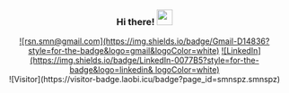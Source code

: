 <div id="header" align="center">
  
  ### Hi there! <img src="https://media.giphy.com/media/hvRJCLFzcasrR4ia7z/giphy.gif" width="28">
  <div>
    <a href="mailto:rsn.smn@gmail.com">![rsn.smn@gmail.com](https://img.shields.io/badge/Gmail-D14836?style=for-the-badge&logo=gmail&logoColor=white)</a>
    <a href="<https://www.linkedin.com/in/simone-rosani/>">![LinkedIn](https://img.shields.io/badge/LinkedIn-0077B5?style=for-the-badge&logo=linkedin&  logoColor=white)</a>
  </div>
  ![Visitor](https://visitor-badge.laobi.icu/badge?page_id=smnspz.smnspz)
  
</div>
